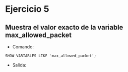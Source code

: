 # Ejercicio 5

## Muestra el valor exacto de la variable max_allowed_packet

- Comando:

```comand
SHOW VARIABLES LIKE 'max_allowed_packet';
```

- Salida:

